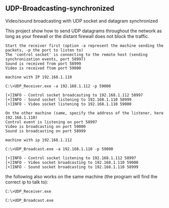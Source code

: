 ## UDP-Broadcasting-synchronized
Video/sound broadcasting with UDP socket and datagram synchronized

This project show how to send UDP datagrams throughout the network as long as your firewall or the distant firewall
does not block the traffic. 
```
Start the receiver first (option -a represent the machine sending the packets, -p the port to listen to) 
The 'control socket' is connecting to the remote host (sending synchronization events, port 58997)
Sound is received from port 58999 
Video is received ftom port 59000 

machine with IP 192.168.1.110

C:\>UDP_Receiver.exe -a 192.168.1.112 -p 59000

[+]INFO - Control socket broadcasting to 192.168.1.112 58997 
[+]INFO - Sound socket listening to 192.168.1.110 58999 
[+]INFO - Video socket listening to 192.168.1.110 59000 

On the other machine (same, specify the address of the listener, here 192.168.1.110)
Control event is listening on port 58997
Video is broadcasting on port 59000
Sound is broadcasting on port 58999

machine with ip 192.168.1.112

C:\>UDP_Broadcast.exe -a 192.168.1.110 -p 59000

[+]INFO - Control socket listening to 192.168.1.112 58997 
[+]INFO - Video socket broadcasting to 192.168.1.110 59000 
[+]INFO - Sound socket broadcasting to 192.168.1.110 58999 

```

the following also works on the same machine (the program will find the correct ip to talk to):
```
C:\>UDP_Receiver.exe
```
```
C:\>UDP_Broadcast.exe
```
